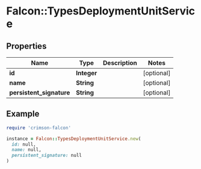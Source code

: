 # Falcon::TypesDeploymentUnitService

## Properties

| Name | Type | Description | Notes |
| ---- | ---- | ----------- | ----- |
| **id** | **Integer** |  | [optional] |
| **name** | **String** |  | [optional] |
| **persistent_signature** | **String** |  | [optional] |

## Example

```ruby
require 'crimson-falcon'

instance = Falcon::TypesDeploymentUnitService.new(
  id: null,
  name: null,
  persistent_signature: null
)
```

